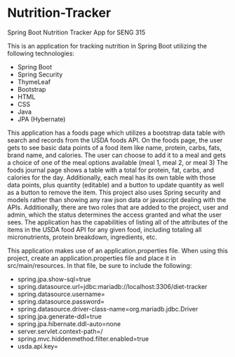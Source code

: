 # Nutrition-Tracker
Spring Boot Nutrition Tracker App for SENG 315

This is an application for tracking nutrition in Spring Boot utilizing the following technologies:
* Spring Boot
* Spring Security
* ThymeLeaf
* Bootstrap
* HTML
* CSS
* Java
* JPA (Hybernate)

This application has a foods page which utilizes a bootstrap data table with search and records from the USDA foods API. 
On the foods page, the user gets to see basic data points of a food item like name, protein, carbs, fats, brand name, and calories. The user can choose to add it to a meal and gets a choice of one of the meal options available (meal 1, meal 2, or meal 3)
The foods journal page shows a table with a total for protein, fat, carbs, and calories for the day. Additionally, each meal has its own table with those data points, plus quantity (editable) and a button to update quantity as well as a button to remove the item.
This project also uses Spring security and models rather than showing any raw json data or javascript dealing with the APIs.  Additionally, there are two roles that are added to the project, user and admin, which the status determines the access granted and what the user sees.
The application has the capabilities of listing all of the attributes of the items in the USDA food API for any given food, including totaling all micronutrients, protein breakdown, ingredients, etc. 

This application makes use of an application.properties file.  When using this project, create an application.properties file and place it in src/main/resources.
In that file, be sure to include the following:
* spring.jpa.show-sql=true
* spring.datasource.url=jdbc:mariadb://localhost:3306/diet-tracker
* spring.datasource.username=
* spring.datasource.password=
* spring.datasource.driver-class-name=org.mariadb.jdbc.Driver
* spring.jpa.generate-ddl=true
* spring.jpa.hibernate.ddl-auto=none
* server.servlet.context-path=/
* spring.mvc.hiddenmethod.filter.enabled=true
* usda.api.key=

